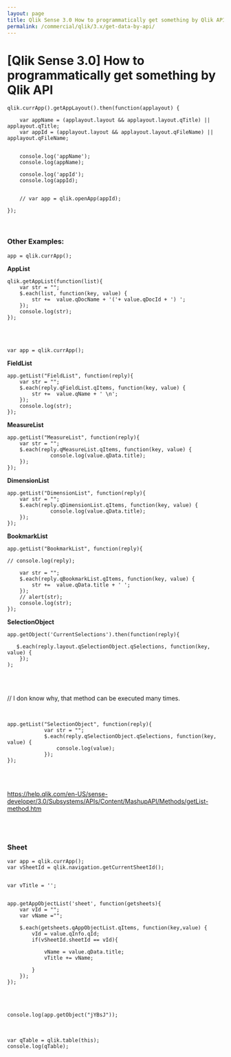 ```yaml
---
layout: page
title: Qlik Sense 3.0 How to programmatically get something by Qlik API
permalink: /commercial/qlik/3.x/get-data-by-api/
---
```



# [Qlik Sense 3.0] How to programmatically get something by Qlik API


    qlik.currApp().getAppLayout().then(function(applayout) {

        var appName = (applayout.layout && applayout.layout.qTitle) || applayout.qTitle;
        var appId = (applayout.layout && applayout.layout.qFileName) || applayout.qFileName;


        console.log('appName');
        console.log(appName);

        console.log('appId');
        console.log(appId);


        // var app = qlik.openApp(appId);

    });



<br/>

### Other Examples:


    app = qlik.currApp();


**AppList**


    qlik.getAppList(function(list){
        var str = "";
        $.each(list, function(key, value) {
            str +=  value.qDocName + '('+ value.qDocId + ') ';
        });
        console.log(str);
    });



<br/><br/>


    var app = qlik.currApp();


**FieldList**


    app.getList("FieldList", function(reply){
    	var str = "";
    	$.each(reply.qFieldList.qItems, function(key, value) {
    		str +=  value.qName + ' \n';
    	});
    	console.log(str);
    });


**MeasureList**


	app.getList("MeasureList", function(reply){
		var str = "";
		$.each(reply.qMeasureList.qItems, function(key, value) {
		          console.log(value.qData.title);
		});
	});


**DimensionList**


	app.getList("DimensionList", function(reply){
		var str = "";
		$.each(reply.qDimensionList.qItems, function(key, value) {
		          console.log(value.qData.title);
		});
	});



**BookmarkList**

	app.getList("BookmarkList", function(reply){

	// console.log(reply);

		var str = "";
		$.each(reply.qBookmarkList.qItems, function(key, value) {
			str +=  value.qData.title + ' ';
		});
		// alert(str);
		console.log(str);
	});


**SelectionObject**


    app.getObject('CurrentSelections').then(function(reply){

       $.each(reply.layout.qSelectionObject.qSelections, function(key, value) {
        });    
    );


<br/><br/>

// I don know why, that method can be executed many times.

<br/>    

	app.getList("SelectionObject", function(reply){
				var str = "";
				$.each(reply.qSelectionObject.qSelections, function(key, value) {
					console.log(value);
				});
	});


<br/>
<br/>

https://help.qlik.com/en-US/sense-developer/3.0/Subsystems/APIs/Content/MashupAPI/Methods/getList-method.htm



<br/>
<br/>

### Sheet

    var app = qlik.currApp();
    var vSheetId = qlik.navigation.getCurrentSheetId();


    var vTitle = '';


    app.getAppObjectList('sheet', function(getsheets){
        var vId = "";
        var vName ="";

        $.each(getsheets.qAppObjectList.qItems, function(key,value) {
            vId = value.qInfo.qId;
            if(vSheetId.sheetId == vId){

                vName = value.qData.title;
                vTitle += vName;

            }
        });
    });


<br/><br/>

    console.log(app.getObject("jYBsJ"));


<br/>


    var qTable = qlik.table(this);
    console.log(qTable);
